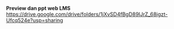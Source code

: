 **Preview dan ppt web LMS**
https://drive.google.com/drive/folders/1jXvSD4fBgD89IJrZ_68igzt-Ufcq524e?usp=sharing
